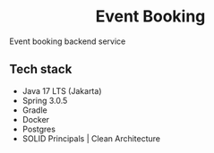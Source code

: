 <h1 align="center">Event Booking</h1>
Event booking backend service

## Tech stack
* Java 17 LTS (Jakarta)
* Spring 3.0.5
* Gradle
* Docker
* Postgres
* SOLID Principals | Clean Architecture